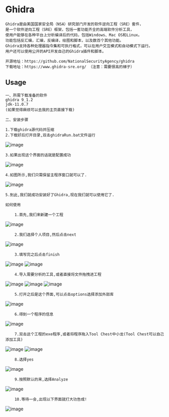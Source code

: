 # Ghidra

    Ghidra是由美国国家安全局（NSA）研究部门开发的软件逆向工程（SRE）套件，
    是一个软件逆向工程（SRE）框架，包括一套功能齐全的高端软件分析工具，
    使用户能够在各种平台上分析编译后的代码，包括Windows、Mac OS和Linux。
    功能包括反汇编，汇编，反编译，绘图和脚本，以及数百个其他功能。
    Ghidra支持各种处理器指令集和可执行格式，可以在用户交互模式和自动模式下运行。
    用户还可以使用公开的API开发自己的Ghidra插件和脚本。

    开源地址：https://github.com/NationalSecurityAgency/ghidra
    下载地址：https://www.ghidra-sre.org/ （注意：需要很高的梯子）

## Usage

    一、所需下载准备的软件
    ghidra 9_1.2
    jdk-11.0.7
    (如果觉得麻烦可以去我的主页直接下载)
    
    二、安装步骤
    
    1.下载ghidra源代码并压缩
    2.下载好后打开目录,双击ghidraRun.bat文件运行
   ![image](https://github.com/kingking888/AndroidReverseEngineering/blob/master/Ghidra/src/png/01_ghidra%E8%BF%90%E8%A1%8C.png)
    
    3.如果出现这个界面的话就是配置成功
   ![image](https://github.com/kingking888/AndroidReverseEngineering/blob/master/Ghidra/src/png/02_Ghidra%E8%BF%90%E8%A1%8C%E6%88%90%E5%8A%9F.png)

    4.如图所示,我们只需保留主程序窗口就可以了.
   ![image](https://github.com/kingking888/AndroidReverseEngineering/blob/master/Ghidra/src/png/03_%E4%BD%BF%E7%94%A8%E6%AD%A5%E9%AA%A4.png)
    
    5.到此,我们就成功安装好了Ghidra,现在我们就可以使用它了.
    
    如何使用
    
        1.首先,我们来新建一个工程
   ![image](https://github.com/kingking888/AndroidReverseEngineering/blob/master/Ghidra/src/png/04_%E5%88%9B%E5%BB%BA%E9%A1%B9%E7%9B%AE.png)
        
        2.我们选择个人项目,然后点击next
   ![image](https://github.com/kingking888/AndroidReverseEngineering/blob/master/Ghidra/src/png/05_%E5%88%9B%E5%BB%BA%E4%B8%AA%E4%BA%BA%E9%A1%B9%E7%9B%AE.png)
        
        3.填写完之后点击finish
   ![image](https://github.com/kingking888/AndroidReverseEngineering/blob/master/Ghidra/src/png/06_%E8%B7%AF%E5%BE%84%E8%AE%BE%E7%BD%AE.png)
   ![image](https://github.com/kingking888/AndroidReverseEngineering/blob/master/Ghidra/src/png/07_0%E9%A1%B9%E7%9B%AE%E5%88%9B%E5%BB%BA%E5%A5%BD%E5%90%8E.png)
        
        4.导入需要分析的工具,或者直接将文件拖拽进工程
   ![image](https://github.com/kingking888/AndroidReverseEngineering/blob/master/Ghidra/src/png/07_1%E5%AF%BC%E5%85%A5%E9%9C%80%E8%A6%81%E5%88%86%E6%9E%90%E7%9A%84%E9%A1%B9%E7%9B%AE.png)
   ![image](https://github.com/kingking888/AndroidReverseEngineering/blob/master/Ghidra/src/png/07_2%E5%8A%A0%E8%BD%BD%E9%9C%80%E8%A6%81%E5%88%86%E6%9E%90%E7%9A%84%E6%96%87%E4%BB%B6.png)
   ![image](https://github.com/kingking888/AndroidReverseEngineering/blob/master/Ghidra/src/png/07_3%E8%AE%BE%E7%BD%AE%E5%A5%BD%E5%90%8E%E7%82%B9OK.png)
        
        5.打开之后是这个界面,可以点击options选择添加外部库
   ![image](https://github.com/kingking888/AndroidReverseEngineering/blob/master/Ghidra/src/png/07_3%E8%AE%BE%E7%BD%AE%E5%A5%BD%E5%90%8E%E7%82%B9OK.png)
        
        6.得到一个程序的信息
   ![image](https://github.com/kingking888/AndroidReverseEngineering/blob/master/Ghidra/src/png/07_4%E4%BC%9A%E5%BC%B9%E5%87%BA%E5%88%86%E6%9E%90%E7%A8%8B%E5%BA%8F%E7%9A%84%E4%BF%A1%E6%81%AF.png)
        
        7.双击这个工程的exe程序,或者将程序拖入Tool Chest中小龙(Tool Chest可以自己添加工具)
   ![image](hhttps://github.com/kingking888/AndroidReverseEngineering/blob/master/Ghidra/src/png/08_%E5%8A%A0%E8%BD%BD%E9%9C%80%E8%A6%81%E5%88%86%E6%9E%90%E7%9A%84%E7%A8%8B%E5%BA%8F.png)
   ![image](https://github.com/kingking888/AndroidReverseEngineering/blob/master/Ghidra/src/png/09_%E5%8F%8C%E5%87%BB%E5%8A%A0%E8%BD%BD%E7%A8%8B%E5%BA%8F.png)
        
        8.选择yes
   ![image](https://github.com/kingking888/AndroidReverseEngineering/blob/master/Ghidra/src/png/07_5%E6%98%AF%E5%90%A6%E5%BC%80%E5%A7%8B%E5%88%86%E6%9E%90%E7%A8%8B%E5%BA%8F.png)
        
        
        9.按照默认的来,选择Analyze
   ![image](https://github.com/kingking888/AndroidReverseEngineering/blob/master/Ghidra/src/png/07_6%E9%BB%98%E8%AE%A4%E8%AE%BE%E7%BD%AE%E5%B0%B1%E5%A5%BD.png)
        
        10.等待一会,出现以下界面就打大功告成!
   ![image](https://github.com/kingking888/AndroidReverseEngineering/blob/master/Ghidra/src/png/11_%E5%8A%A0%E8%BD%BD%E6%88%90%E5%8A%9F%E7%94%BB%E9%9D%A2.png)
        
    

